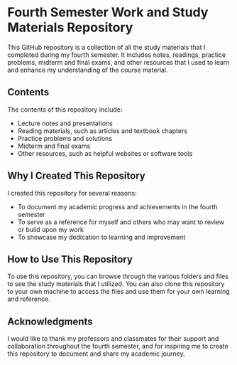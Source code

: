 # Fourth Semester Work and Study Materials Repository

This GitHub repository is a collection of all the study materials that I completed during my fourth semester. It includes notes, readings, practice problems, midterm and final exams, and other resources that I used to learn and enhance my understanding of the course material.

## Contents

The contents of this repository include:

- Lecture notes and presentations
- Reading materials, such as articles and textbook chapters
- Practice problems and solutions
- Midterm and final exams
- Other resources, such as helpful websites or software tools

## Why I Created This Repository

I created this repository for several reasons:

- To document my academic progress and achievements in the fourth semester
- To serve as a reference for myself and others who may want to review or build upon my work
- To showcase my dedication to learning and improvement

## How to Use This Repository

To use this repository, you can browse through the various folders and files to see the study materials that I utilized. You can also clone this repository to your own machine to access the files and use them for your own learning and reference.

## Acknowledgments

I would like to thank my professors and classmates for their support and collaboration throughout the fourth semester, and for inspiring me to create this repository to document and share my academic journey.
